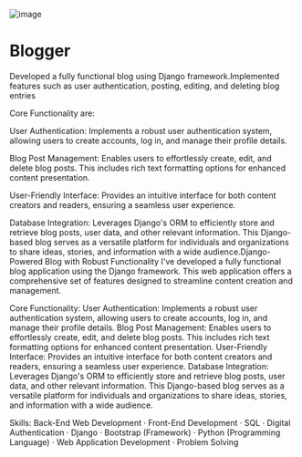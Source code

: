 ![image](https://github.com/user-attachments/assets/211d8596-7ecd-4dba-bef9-9064ae66f45e)

# Blogger
Developed a fully functional blog using Django framework.Implemented features such as user authentication, posting, editing, and deleting blog entries

Core Functionality are:

User Authentication: Implements a robust user authentication system, allowing users to create accounts, log in, and manage their profile details.

Blog Post Management: Enables users to effortlessly create, edit, and delete blog posts. This includes rich text formatting options for enhanced content presentation.

User-Friendly Interface: Provides an intuitive interface for both content creators and readers, ensuring a seamless user experience.

Database Integration: Leverages Django's ORM to efficiently store and retrieve blog posts, user data, and other relevant information. This Django-based blog serves as a versatile platform for individuals and organizations to share ideas, stories, and information with a wide audience.Django-Powered Blog with Robust Functionality I've developed a fully functional blog application using the Django framework. This web application offers a comprehensive set of features designed to streamline content creation and management.

Core Functionality: User Authentication: Implements a robust user authentication system, allowing users to create accounts, log in, and manage their profile details. Blog Post Management: Enables users to effortlessly create, edit, and delete blog posts. This includes rich text formatting options for enhanced content presentation. User-Friendly Interface: Provides an intuitive interface for both content creators and readers, ensuring a seamless user experience. Database Integration: Leverages Django's ORM to efficiently store and retrieve blog posts, user data, and other relevant information. This Django-based blog serves as a versatile platform for individuals and organizations to share ideas, stories, and information with a wide audience.

Skills: Back-End Web Development · Front-End Development · SQL · Digital Authentication · Django · Bootstrap (Framework) · Python (Programming Language) · Web Application Development · Problem Solving
